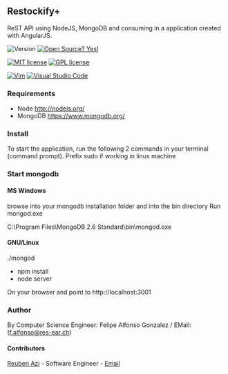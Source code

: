 ## Restockify+
ReST API using NodeJS, MongoDB and consuming in a application created with AngularJS. 

![Version](https://img.shields.io/github/release/NymexData/Restockify.svg?style=flat&color=blue)
[![Open Source? Yes!](https://badgen.net/badge/Open%20Source%20%3F/Yes%21/blue?icon=github)](https://github.com/Naereen/badges/)

[![MIT license](https://img.shields.io/badge/License-MIT-blue.svg)](https://lbesson.mit-license.org/)
[![GPL license](https://img.shields.io/badge/License-GPL-blue.svg)](http://perso.crans.org/besson/LICENSE.html)


[![Vim](https://img.shields.io/badge/--019733?logo=vim)](https://www.vim.org/)
[![Visual Studio Code](https://img.shields.io/badge/--007ACC?logo=visual%20studio%20code&logoColor=ffffff)](https://code.visualstudio.com/)

### Requirements
* Node http://nodejs.org/
* MongoDB https://www.mongodb.org/

### Install
To start the application, run the following 2 commands in your terminal (command prompt).
Prefix sudo if working in linux machine

### Start mongodb
#### MS Windows
browse into your mongodb installation folder and into the bin directory
Run mongod.exe

C:\Program Files\MongoDB 2.6 Standard\bin\mongod.exe

#### GNU/Linux
./mongod

* npm install
* node server

On your browser and point to http://localhost:3001

### Author
By Computer Science Engineer: Felipe Alfonso Gonzalez / EMail: (f.alfonso@res-ear.ch)

#### Contributors
[Reuben Azi](https://geekyourselfblog.wordpress.com/) - Software Engineer - [Email](mailto:cheerantz@gmail.com) 


